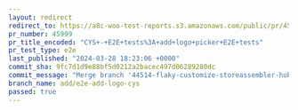 ```yaml
---
layout: redirect
redirect_to: https://a8c-woo-test-reports.s3.amazonaws.com/public/pr/45999/e2e/index.html
pr_number: 45999
pr_title_encoded: "CYS+-+E2E+tests%3A+add+logo+picker+E2E+tests"
pr_test_type: e2e
last_published: "2024-03-28 18:23:06 +0000"
commit_sha: 9fc7d1d9e88bf5d0212a2bacec497d06289280dc
commit_message: "Merge branch '44514-flaky-customize-storeassembler-hubspecjs' of gith…"
branch_name: add/e2e-add-logo-cys
passed: true
---
```

